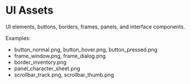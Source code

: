 # UI Assets

UI elements, buttons, borders, frames, panels, and interface components.

Examples:
- button_normal.png, button_hover.png, button_pressed.png
- frame_window.png, frame_dialog.png
- border_inventory.png
- panel_character_sheet.png
- scrollbar_track.png, scrollbar_thumb.png